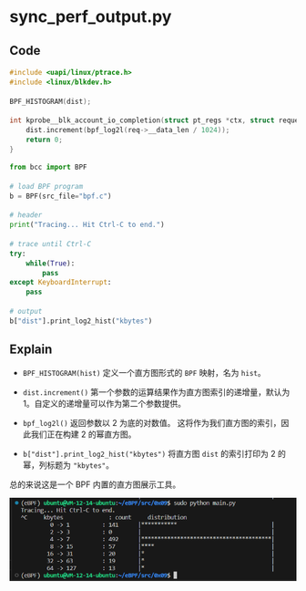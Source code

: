 # sync_perf_output.py

## Code

```C
#include <uapi/linux/ptrace.h>
#include <linux/blkdev.h>

BPF_HISTOGRAM(dist);

int kprobe__blk_account_io_completion(struct pt_regs *ctx, struct request *req) {
	dist.increment(bpf_log2l(req->__data_len / 1024));
	return 0;
}
```

```Python
from bcc import BPF

# load BPF program
b = BPF(src_file="bpf.c")

# header
print("Tracing... Hit Ctrl-C to end.")

# trace until Ctrl-C
try:
    while(True):
        pass
except KeyboardInterrupt:
	pass

# output
b["dist"].print_log2_hist("kbytes")
```

## Explain

- `BPF_HISTOGRAM(hist)` 定义一个直方图形式的 `BPF` 映射，名为 `hist`。

- `dist.increment()` 第一个参数的运算结果作为直方图索引的递增量，默认为 1。自定义的递增量可以作为第二个参数提供。

- `bpf_log2l()` 返回参数以 2 为底的对数值。 这将作为我们直方图的索引，因此我们正在构建 2 的幂直方图。

- `b["dist"].print_log2_hist("kbytes")` 将直方图 `dist` 的索引打印为 2 的幂，列标题为 `"kbytes"`。

总的来说这是一个 BPF 内置的直方图展示工具。

![img](../../asset/0x09.jpg)